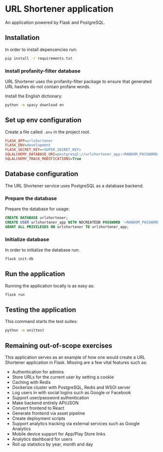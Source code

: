 # URL Shortener application

An application powered by Flask and PostgreSQL.

## Installation

In order to install depencencies run:

```sh
pip install -r requirements.txt
```

### Install profanity-filter database

URL Shortener uses the profanity-filter package to ensure that generated URL hashes do not contain profane words.

Install the English dictionary:

```sh
python -m spacy download en
```

## Set up env configuration

Create a file called `.env` in the project root.

```ini
FLASK_APP=urlshortener
FLASK_ENV=development
FLASK_SECRET_KEY=<SUPER_SECRET_KEY>
SQLALCHEMY_DATABASE_URI=postgresql://urlshortener_app:<RANDOM_PASSWORD>@localhost/urlshortener
SQLALCHEMY_TRACK_MODIFICATIONS=True
```

## Database configuration

The URL Shortener service uses PostgreSQL as a database backend.

### Prepare the database

Prepare the database for usage:

```sql
CREATE DATABASE urlshortener;
CREATE USER urlshortener_app WITH NOCREATEDB PASSWORD '<RANDOM_PASSWORD>';
GRANT ALL PRIVILEGES ON urlshortener TO urlshortener_app;
```

### Initialize database

In order to initialize the database run:

```sh
flask init-db
```

## Run the application

Running the application locally is as easy as:

```sh
flask run
```

## Testing the application

This command starts the test suites:

```sh
python -m unittest
```

## Remaining out-of-scope exercises

This application serves as an example of how one would create a URL Shortener application in Flask. Missing are a few vital features such as:

* Authentication for admins
* Store URLs for the current user by setting a cookie
* Caching with Redis
* Dockerize cluster with PostgreSQL, Redis and WSGI server
* Log users in with social logins such as Google or Facebook
* Support user/password authentication
* Make backend entirely API/JSON
* Convert frontend to React
* Generate frontend via asset pipeline
* Create deployment scripts
* Support analytics tracking via external services such as Google Analytics
* Mobile device support for App/Play Store links
* Analytics dashboard for users
* Roll up statistics by year, month and day
